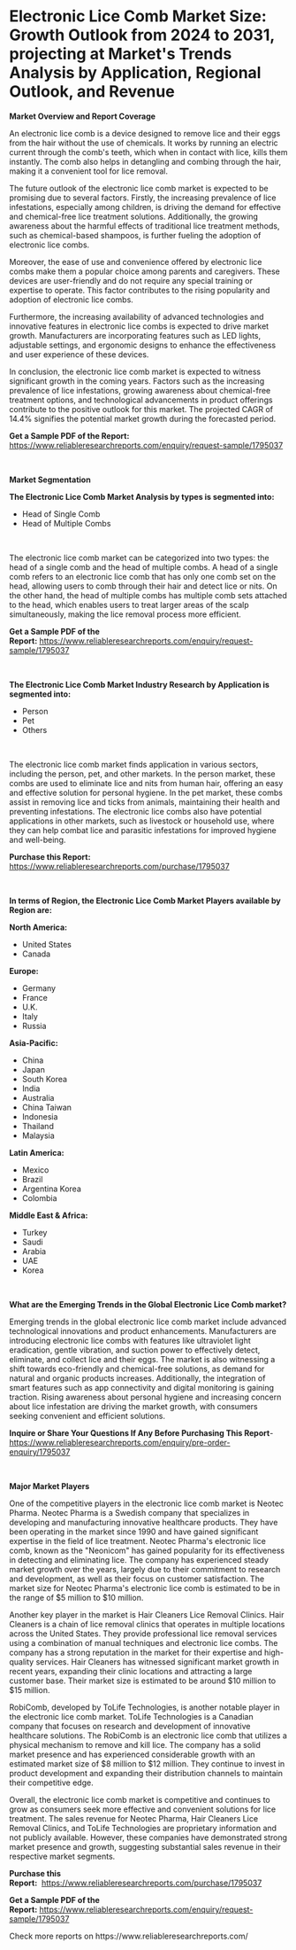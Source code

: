 <p><h1>Electronic Lice Comb Market Size: Growth Outlook from 2024 to 2031, projecting at Market's Trends Analysis by Application, Regional Outlook, and Revenue</h1></p><p><strong>Market Overview and Report Coverage</strong></p>
<p><p>An electronic lice comb is a device designed to remove lice and their eggs from the hair without the use of chemicals. It works by running an electric current through the comb's teeth, which when in contact with lice, kills them instantly. The comb also helps in detangling and combing through the hair, making it a convenient tool for lice removal.</p><p>The future outlook of the electronic lice comb market is expected to be promising due to several factors. Firstly, the increasing prevalence of lice infestations, especially among children, is driving the demand for effective and chemical-free lice treatment solutions. Additionally, the growing awareness about the harmful effects of traditional lice treatment methods, such as chemical-based shampoos, is further fueling the adoption of electronic lice combs.</p><p>Moreover, the ease of use and convenience offered by electronic lice combs make them a popular choice among parents and caregivers. These devices are user-friendly and do not require any special training or expertise to operate. This factor contributes to the rising popularity and adoption of electronic lice combs.</p><p>Furthermore, the increasing availability of advanced technologies and innovative features in electronic lice combs is expected to drive market growth. Manufacturers are incorporating features such as LED lights, adjustable settings, and ergonomic designs to enhance the effectiveness and user experience of these devices.</p><p>In conclusion, the electronic lice comb market is expected to witness significant growth in the coming years. Factors such as the increasing prevalence of lice infestations, growing awareness about chemical-free treatment options, and technological advancements in product offerings contribute to the positive outlook for this market. The projected CAGR of 14.4% signifies the potential market growth during the forecasted period.</p></p>
<p><strong>Get a Sample PDF of the Report:</strong> <a href="https://www.reliableresearchreports.com/enquiry/request-sample/1795037">https://www.reliableresearchreports.com/enquiry/request-sample/1795037</a></p>
<p>&nbsp;</p>
<p><strong>Market Segmentation</strong></p>
<p><strong>The Electronic Lice Comb Market Analysis by types is segmented into:</strong></p>
<p><ul><li>Head of Single Comb</li><li>Head of Multiple Combs</li></ul></p>
<p>&nbsp;</p>
<p><p>The electronic lice comb market can be categorized into two types: the head of a single comb and the head of multiple combs. A head of a single comb refers to an electronic lice comb that has only one comb set on the head, allowing users to comb through their hair and detect lice or nits. On the other hand, the head of multiple combs has multiple comb sets attached to the head, which enables users to treat larger areas of the scalp simultaneously, making the lice removal process more efficient.</p></p>
<p><strong>Get a Sample PDF of the Report:</strong>&nbsp;<a href="https://www.reliableresearchreports.com/enquiry/request-sample/1795037">https://www.reliableresearchreports.com/enquiry/request-sample/1795037</a></p>
<p>&nbsp;</p>
<p><strong>The Electronic Lice Comb Market Industry Research by Application is segmented into:</strong></p>
<p><ul><li>Person</li><li>Pet</li><li>Others</li></ul></p>
<p>&nbsp;</p>
<p><p>The electronic lice comb market finds application in various sectors, including the person, pet, and other markets. In the person market, these combs are used to eliminate lice and nits from human hair, offering an easy and effective solution for personal hygiene. In the pet market, these combs assist in removing lice and ticks from animals, maintaining their health and preventing infestations. The electronic lice combs also have potential applications in other markets, such as livestock or household use, where they can help combat lice and parasitic infestations for improved hygiene and well-being.</p></p>
<p><strong>Purchase this Report:</strong>&nbsp; <a href="https://www.reliableresearchreports.com/purchase/1795037">https://www.reliableresearchreports.com/purchase/1795037</a></p>
<p>&nbsp;</p>
<p><strong>In terms of Region, the Electronic Lice Comb Market Players available by Region are:</strong></p>
<p>
    <p> <strong> North America: </strong>
        <ul>
            <li>United States</li>
            <li>Canada</li>
        </ul>
        </p> 
    <p> <strong> Europe: </strong>
        <ul>
            <li>Germany</li>
            <li>France</li>
            <li>U.K.</li>
            <li>Italy</li>
            <li>Russia</li>
        </ul>
        </p> 
    <p> <strong> Asia-Pacific: </strong>
        <ul>
            <li>China</li>
            <li>Japan</li>
            <li>South Korea</li>
            <li>India</li>
            <li>Australia</li>
            <li>China Taiwan</li>
            <li>Indonesia</li>
            <li>Thailand</li>
            <li>Malaysia</li>
        </ul>
        </p> 
    <p> <strong> Latin America: </strong>
        <ul>
            <li>Mexico</li>
            <li>Brazil</li>
            <li>Argentina Korea</li>
            <li>Colombia</li>
        </ul>
        </p> 
    <p> <strong> Middle East & Africa: </strong>
        <ul>
            <li>Turkey</li>
            <li>Saudi</li>
            <li>Arabia</li>
            <li>UAE</li>
            <li>Korea</li>
        </ul>
    </p>
    </p>
<p>&nbsp;</p>
<p><strong>What are the Emerging Trends in the Global Electronic Lice Comb market?</strong></p>
<p><p>Emerging trends in the global electronic lice comb market include advanced technological innovations and product enhancements. Manufacturers are introducing electronic lice combs with features like ultraviolet light eradication, gentle vibration, and suction power to effectively detect, eliminate, and collect lice and their eggs. The market is also witnessing a shift towards eco-friendly and chemical-free solutions, as demand for natural and organic products increases. Additionally, the integration of smart features such as app connectivity and digital monitoring is gaining traction. Rising awareness about personal hygiene and increasing concern about lice infestation are driving the market growth, with consumers seeking convenient and efficient solutions.</p></p>
<p><strong>Inquire or Share Your Questions If Any Before Purchasing This Report</strong>- <a href="https://www.reliableresearchreports.com/enquiry/pre-order-enquiry/1795037">https://www.reliableresearchreports.com/enquiry/pre-order-enquiry/1795037</a></p>
<p>&nbsp;</p>
<p><strong>Major Market Players</strong></p>
<p><p>One of the competitive players in the electronic lice comb market is Neotec Pharma. Neotec Pharma is a Swedish company that specializes in developing and manufacturing innovative healthcare products. They have been operating in the market since 1990 and have gained significant expertise in the field of lice treatment. Neotec Pharma's electronic lice comb, known as the "Neonicom" has gained popularity for its effectiveness in detecting and eliminating lice. The company has experienced steady market growth over the years, largely due to their commitment to research and development, as well as their focus on customer satisfaction. The market size for Neotec Pharma's electronic lice comb is estimated to be in the range of $5 million to $10 million.</p><p>Another key player in the market is Hair Cleaners Lice Removal Clinics. Hair Cleaners is a chain of lice removal clinics that operates in multiple locations across the United States. They provide professional lice removal services using a combination of manual techniques and electronic lice combs. The company has a strong reputation in the market for their expertise and high-quality services. Hair Cleaners has witnessed significant market growth in recent years, expanding their clinic locations and attracting a large customer base. Their market size is estimated to be around $10 million to $15 million.</p><p>RobiComb, developed by ToLife Technologies, is another notable player in the electronic lice comb market. ToLife Technologies is a Canadian company that focuses on research and development of innovative healthcare solutions. The RobiComb is an electronic lice comb that utilizes a physical mechanism to remove and kill lice. The company has a solid market presence and has experienced considerable growth with an estimated market size of $8 million to $12 million. They continue to invest in product development and expanding their distribution channels to maintain their competitive edge.</p><p>Overall, the electronic lice comb market is competitive and continues to grow as consumers seek more effective and convenient solutions for lice treatment. The sales revenue for Neotec Pharma, Hair Cleaners Lice Removal Clinics, and ToLife Technologies are proprietary information and not publicly available. However, these companies have demonstrated strong market presence and growth, suggesting substantial sales revenue in their respective market segments.</p></p>
<p><strong>Purchase this Report:</strong>&nbsp;&nbsp;<a href="https://www.reliableresearchreports.com/purchase/1795037">https://www.reliableresearchreports.com/purchase/1795037</a></p>
<p></p>
<p><strong>Get a Sample PDF of the Report:</strong>&nbsp;<a href="https://www.reliableresearchreports.com/enquiry/request-sample/1795037">https://www.reliableresearchreports.com/enquiry/request-sample/1795037</a></p>
<p>Check more reports on https://www.reliableresearchreports.com/</p>